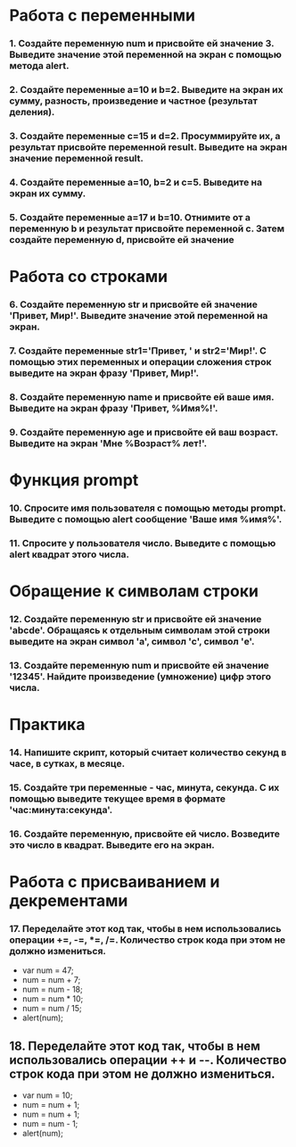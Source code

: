 # Работа с переменными

### 1.	Создайте переменную num и присвойте ей значение 3. Выведите значение этой переменной на экран с помощью метода alert.

### 2.	Создайте переменные a=10 и b=2. Выведите на экран их сумму, разность, произведение и частное (результат деления).

### 3.	Создайте переменные c=15 и d=2. Просуммируйте их, а результат присвойте переменной result. Выведите на экран значение переменной result.

### 4.	Создайте переменные a=10, b=2 и c=5. Выведите на экран их сумму.

### 5.	Создайте переменные a=17 и b=10. Отнимите от a переменную b и результат присвойте переменной c. Затем создайте переменную d, присвойте ей значение

# Работа со строками

### 6.	Создайте переменную str и присвойте ей значение 'Привет, Мир!'. Выведите значение этой переменной на экран.

### 7.	Создайте переменные str1='Привет, ' и str2='Мир!'. С помощью этих переменных и операции сложения строк выведите на экран фразу 'Привет, Мир!'.

### 8.	Создайте переменную name и присвойте ей ваше имя. Выведите на экран фразу 'Привет, %Имя%!'.

### 9.	Создайте переменную age и присвойте ей ваш возраст. Выведите на экран 'Мне %Возраст% лет!'.

# Функция prompt

### 10.	Спросите имя пользователя с помощью методы prompt. Выведите с помощью alert сообщение 'Ваше имя %имя%'.

### 11.	Спросите у пользователя число. Выведите с помощью alert квадрат этого числа.

# Обращение к символам строки

### 12.	Создайте переменную str и присвойте ей значение 'abcde'. Обращаясь к отдельным символам этой строки выведите на экран символ 'a', символ 'c', символ 'e'.

### 13.	Создайте переменную num и присвойте ей значение '12345'. Найдите произведение (умножение) цифр этого числа.

# Практика

### 14.	Напишите скрипт, который считает количество секунд в часе, в сутках, в месяце.

### 15.	Создайте три переменные - час, минута, секунда. С их помощью выведите текущее время в формате 'час:минута:секунда'.

### 16.	Создайте переменную, присвойте ей число. Возведите это число в квадрат. Выведите его на экран.

# Работа с присваиванием и декрементами

### 17.	Переделайте этот код так, чтобы в нем использовались операции +=, -=, *=, /=. Количество строк кода при этом не должно измениться. 
- var num = 47;
- num = num + 7;
- num = num - 18;
- num = num * 10;
 - num = num / 15;
- alert(num);

## 18.	Переделайте этот код так, чтобы в нем использовались операции ++ и --. Количество строк кода при этом не должно измениться.

- var num = 10;
- num = num + 1;
- num = num + 1;
- num = num - 1;
- alert(num);

